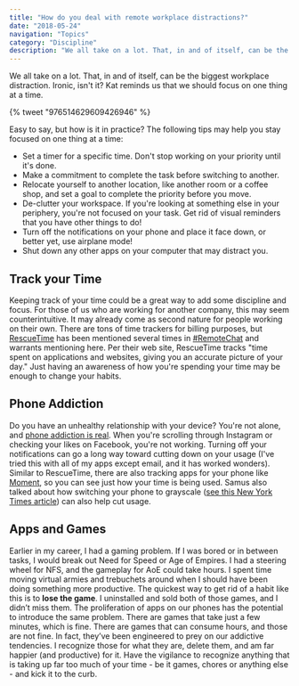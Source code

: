 ```yaml
---
title: "How do you deal with remote workplace distractions?"
date: "2018-05-24"
navigation: "Topics"
category: "Discipline"
description: "We all take on a lot. That, in and of itself, can be the biggest workplace distraction. The following tips may help you stay focused on one thing at a time."
---
```


We all take on a lot. That, in and of itself, can be the biggest workplace distraction. Ironic, isn't it? Kat reminds us that we should focus on one thing at a time.

{% tweet "976514629609426946" %}

Easy to say, but how is it in practice? The following tips may help you stay focused on one thing at a time:

- Set a timer for a specific time. Don't stop working on your priority until it's done.
- Make a commitment to complete the task before switching to another.
- Relocate yourself to another location, like another room or a coffee shop, and set a goal to complete the priority before you move.
- De-clutter your workspace. If you're looking at something else in your periphery, you're not focused on your task. Get rid of visual reminders that you have other things to do!
- Turn off the notifications on your phone and place it face down, or better yet, use airplane mode!
- Shut down any other apps on your computer that may distract you.

## Track your Time

Keeping track of your time could be a great way to add some discipline and focus. For those of us who are working for another company, this may seem counterintuitive. It may already come as second nature for people working on their own. There are tons of time trackers for billing purposes, but [RescueTime](https://www.rescuetime.com) has been mentioned several times in [#RemoteChat](/remotechat/) and warrants mentioning here. Per their web site, RescueTime tracks "time spent on applications and websites, giving you an accurate picture of your day." Just having an awareness of how you're spending your time may be enough to change your habits.

## Phone Addiction

Do you have an unhealthy relationship with your device? You're not alone, and [phone addiction is real](http://www.health.com/anxiety/cell-phone-addiction). When you're scrolling through Instagram or checking your likes on Facebook, you're not working. Turning off your notifications can go a long way toward cutting down on your usage (I've tried this with all of my apps except email, and it has worked wonders). Similar to RescueTime, there are also tracking apps for your phone like [Moment](https://inthemoment.io/), so you can see just how your time is being used. Samus also talked about how switching your phone to grayscale ([see this New York Times article](https://www.nytimes.com/2018/01/12/technology/grayscale-phone.html)) can also help cut usage.

## Apps and Games

Earlier in my career, I had a gaming problem. If I was bored or in between tasks, I would break out Need for Speed or Age of Empires. I had a steering wheel for NFS, and the gameplay for AoE could take hours. I spent time moving virtual armies and trebuchets around when I should have been doing something more productive. The quickest way to get rid of a habit like this is to **lose the game**. I uninstalled and sold both of those games, and I didn’t miss them. The proliferation of apps on our phones has the potential to introduce the same problem. There are games that take just a few minutes, which is fine. There are games that can consume hours, and those are not fine. In fact, they’ve been engineered to prey on our addictive tendencies. I recognize those for what they are, delete them, and am far happier (and productive) for it. Have the vigilance to recognize anything that is taking up far too much of your time - be it games, chores or anything else - and kick it to the curb.
